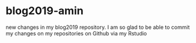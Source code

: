 # blog2019-amin
new changes in my blog2019 repository.
I am so glad to be able to commit my changes on my repositories on Github via my Rstudio

